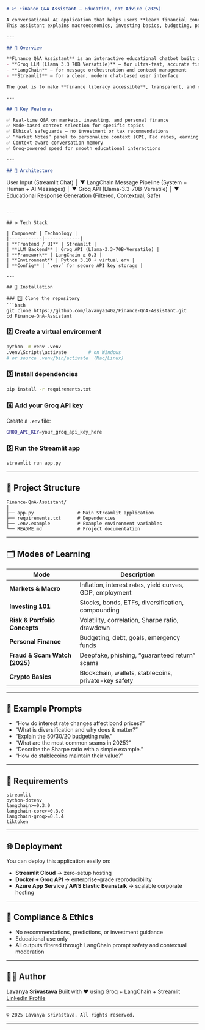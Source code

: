

```markdown
# 💹 Finance Q&A Assistant — Education, not Advice (2025)

A conversational AI application that helps users **learn financial concepts responsibly** using **Groq's high-speed LLM inference** and **Streamlit**.  
This assistant explains macroeconomics, investing basics, budgeting, portfolio risk, and fraud awareness — but **never provides financial advice**.

---

## 🚀 Overview

**Finance Q&A Assistant** is an interactive educational chatbot built on top of:
- **Groq LLM (Llama 3.3 70B Versatile)** — for ultra-fast, accurate financial explanations  
- **LangChain** — for message orchestration and context management  
- **Streamlit** — for a clean, modern chat-based user interface  

The goal is to make **finance literacy accessible**, transparent, and compliant with educational use.

---

## 🧠 Key Features

✅ Real-time Q&A on markets, investing, and personal finance  
✅ Mode-based context selection for specific topics  
✅ Ethical safeguards — no investment or tax recommendations  
✅ “Market Notes” panel to personalize context (CPI, Fed rates, earnings, etc.)  
✅ Context-aware conversation memory  
✅ Groq-powered speed for smooth educational interactions  

---

## 🧩 Architecture

```

User Input (Streamlit Chat)
│
▼
LangChain Message Pipeline
(System + Human + AI Messages)
│
▼
Groq API (Llama-3.3-70B-Versatile)
│
▼
Educational Response Generation
(Filtered, Contextual, Safe)

````

---

## ⚙️ Tech Stack

| Component | Technology |
|------------|-------------|
| **Frontend / UI** | Streamlit |
| **LLM Backend** | Groq API (Llama-3.3-70B-Versatile) |
| **Framework** | LangChain ≥ 0.3 |
| **Environment** | Python 3.10 + virtual env |
| **Config** | `.env` for secure API key storage |

---

## 🧾 Installation

### 1️⃣ Clone the repository
```bash
git clone https://github.com/lavanya1402/Finance-QnA-Assistant.git
cd Finance-QnA-Assistant
````

### 2️⃣ Create a virtual environment

```bash
python -m venv .venv
.venv\Scripts\activate        # on Windows
# or source .venv/bin/activate  (Mac/Linux)
```

### 3️⃣ Install dependencies

```bash
pip install -r requirements.txt
```

### 4️⃣ Add your Groq API key

Create a `.env` file:

```bash
GROQ_API_KEY=your_groq_api_key_here
```

### 5️⃣ Run the Streamlit app

```bash
streamlit run app.py
```

---

## 🧮 Project Structure

```
Finance-QnA-Assistant/
│
├── app.py                # Main Streamlit application
├── requirements.txt      # Dependencies
├── .env.example          # Example environment variables
└── README.md             # Project documentation
```

---

## 🗂️ Modes of Learning

| Mode                          | Description                                              |
| ----------------------------- | -------------------------------------------------------- |
| **Markets & Macro**           | Inflation, interest rates, yield curves, GDP, employment |
| **Investing 101**             | Stocks, bonds, ETFs, diversification, compounding        |
| **Risk & Portfolio Concepts** | Volatility, correlation, Sharpe ratio, drawdown          |
| **Personal Finance**          | Budgeting, debt, goals, emergency funds                  |
| **Fraud & Scam Watch (2025)** | Deepfake, phishing, “guaranteed return” scams            |
| **Crypto Basics**             | Blockchain, wallets, stablecoins, private-key safety     |

---

## 🧭 Example Prompts

* “How do interest rate changes affect bond prices?”
* “What is diversification and why does it matter?”
* “Explain the 50/30/20 budgeting rule.”
* “What are the most common scams in 2025?”
* “Describe the Sharpe ratio with a simple example.”
* “How do stablecoins maintain their value?”

---

## 🧰 Requirements

```
streamlit
python-dotenv
langchain>=0.3.0
langchain-core>=0.3.0
langchain-groq>=0.1.4
tiktoken
```

---

## 🌐 Deployment

You can deploy this application easily on:

* **Streamlit Cloud** → zero-setup hosting
* **Docker + Groq API** → enterprise-grade reproducibility
* **Azure App Service / AWS Elastic Beanstalk** → scalable corporate hosting

---

## 🧭 Compliance & Ethics

* No recommendations, predictions, or investment guidance
* Educational use only
* All outputs filtered through LangChain prompt safety and contextual moderation

---

## 🧑‍💻 Author

**Lavanya Srivastava**
Built with ❤️ using Groq + LangChain + Streamlit
[LinkedIn Profile](https://www.linkedin.com/in/lavanya-srivastava/)

---

```
© 2025 Lavanya Srivastava. All rights reserved.
```

---


